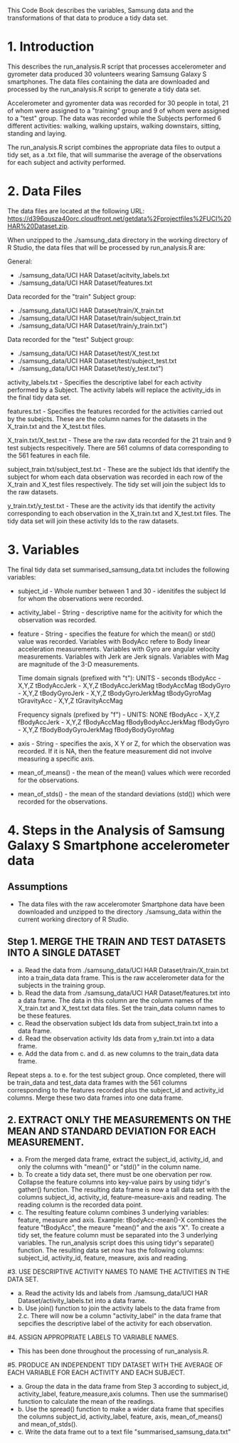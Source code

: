 
This Code Book describes the variables, Samsung data and the transformations of
that data to produce a tidy data set.

# 1. Introduction

This describes the run_analysis.R script that processes accelerometer and gyrometer
data produced 30 volunteers wearing Samsung Galaxy S smartphones. The data files
containing the data are downloaded and processed by the run_analysis.R script to
generate a tidy data set.

Accelerometer and gyromenter data was recorded for 30 people in total, 21 of whom were 
assigned to a "training" group and 9 of whom were assigned to a "test" group.
The data was recorded while the Subjects performed 6 different activities: walking, 
walking upstairs, walking downstairs, sitting, standing and laying. 

The run_analysis.R script combines the appropriate data files to output a
tidy set, as a .txt file, that will summarise the average of the observations
for each subject and activity performed.

# 2. Data Files

The data files are located at the following URL:
https://d396qusza40orc.cloudfront.net/getdata%2Fprojectfiles%2FUCI%20HAR%20Dataset.zip.

When unzipped to the ./samsung_data directory in the working directory of
R Studio, the data files that will be processed by run_analysis.R are:

General:
* ./samsung_data/UCI HAR Dataset/acitvity_labels.txt
* ./samsung_data/UCI HAR Dataset/features.txt

Data recorded for the "train" Subject group:
* ./samsung_data/UCI HAR Dataset/train/X_train.txt
* ./samsung_data/UCI HAR Dataset/train/subject_train.txt
* ./samsung_data/UCI HAR Dataset/train/y_train.txt")

Data recorded for the "test" Subject group:
* ./samsung_data/UCI HAR Dataset/test/X_test.txt
* ./samsung_data/UCI HAR Dataset/test/subject_test.txt
* ./samsung_data/UCI HAR Dataset/test/y_test.txt")



activity_labels.txt - Specifies the descriptive label for each activity performed
by a Subject. The activity labels will replace the activity_ids in the final tidy
data set.

features.txt - Specifies the features recorded for the activities carried out
by the subejcts. These are the column names for the datasets in the X_train.txt 
and the X_test.txt files.

X_train.txt/X_test.txt - These are the raw data recorded for the 21 train
and 9 test subjects respecitively. There are 561 columns of data corresponding to the
561 features in each file.

subject_train.txt/subject_test.txt - These are the subject Ids that identify the
subject for whom each data observation was recorded in each row of the X_train and
X_test files respectively. The tidy set will join the subject Ids to the raw
datasets.

y_train.txt/y_test.txt - These are the activity ids that identify the activity
corresponding to each observation in the X_train.txt and X_test.txt files. The
tidy data set will join these activity Ids to the raw datasets.


# 3. Variables

The final tidy data set summarised_samsung_data.txt includes the following
variables:

* subject_id - Whole number between 1 and 30 - idenitifes the subject Id for
whom the observations were recorded.

* activity_label - String - descriptive name for the acitivity for which the 
observation was recorded.

* feature - String - specifies the feature for which the mean() or std() value was
recorded.
    Variables with BodyAcc refere to Body linear acceleration measurements.
    Variables with Gyro are angular velocity measurements.
    Variables with Jerk are Jerk signals.
    Variables with Mag are magnitude of the 3-D measurements.

    Time domain signals (prefixed with "t"): UNITS - seconds
        tBodyAcc - X,Y,Z
        tBodyAccJerk - X,Y,Z
        tBodyAccJerkMag
        tBodyAccMag
        tBodyGyro - X,Y,Z
        tBodyGyroJerk - X,Y,Z
        tBodyGyroJerkMag
        tBodyGyroMag 
        tGravityAcc - X,Y,Z
        tGravityAccMag

    Frequency signals (prefixed by "f") - UNITS: NONE
        fBodyAcc - X,Y,Z 
        fBodyAccJerk - X,Y,Z
        fBodyAccMag
        fBodyBodyAccJerkMag
        fBodyGyro - X,Y,Z
        fBodyBodyGyroJerkMag
        fBodyBodyGyroMag
    

* axis - String - specifies the axis, X Y or Z, for which the observation was
recorded. If it is NA, then the feature measurement did not involve measuring
a specific axis.

* mean_of_means() - the mean of the mean() values which were recorded for the
observations.

* mean_of_stds() - the mean of the standard deviations (std()) which were recorded
for the observations.


# 4. Steps in the Analysis of Samsung Galaxy S Smartphone accelerometer data

## Assumptions

* The data files with the raw acceleromoter Smartphone data have been downloaded
and unzipped to the directory ./samsung_data within the current working directory
of R Studio.

## Step 1. MERGE THE TRAIN AND TEST DATASETS INTO A SINGLE DATASET

* a. Read the data from ./samsung_data/UCI HAR Dataset/train/X_train.txt into a 
train_data data frame. This is the raw accelerometer data for the subjects in the training
group.
* b. Read the data from ./samsung_data/UCI HAR Dataset/features.txt into a data 
frame. The data in this column are the column names of the X_train.txt and 
X_test.txt data files. Set the train_data column names to be these
features.
* c. Read the observation subject Ids data from subject_train.txt into a data frame.
* d. Read the observation activity Ids data from y_train.txt into a data frame.
* e. Add the data from c. and d. as new columns to the train_data data frame.

Repeat steps a. to e. for the test subject group. Once completed, there will
be train_data and test_data data frames with the 561 columns corresponding to
the features recorded plus the subject_id and activity_id columns. Merge these
two data frames into one data frame.

## 2. EXTRACT ONLY THE MEASUREMENTS ON THE MEAN AND STANDARD DEVIATION FOR EACH MEASUREMENT. 

* a. From the merged data frame, extract the subject_id, activity_id, and only the
columns with "mean()" or "std()" in the column name. 
* b. To create a tidy data set, there must be one obervation per row. Collapse
the feature columns into key-value pairs by using tidyr's gather() function.
The resulting data frame is now a tall data set with the columns subject_id, 
activity_id, feature-measure-axis and reading. The reading column is the recorded
data point.
* c. The resulting feature column combines 3 underlying variables: feature, measure
and axis. Example: tBodyAcc-mean()-X combines the feature "tBodyAcc", the meaure
"mean()" and the axis "X". To create a tidy set, the feature column must be
separated into the 3 underlying variables. The run_analysis script does this using
tidyr's separate() function. The resulting data set now has the following columns: 
subject_id, activity_id, feature, measure, axis and reading.

#3. USE DESCRIPTIVE ACTIVITY NAMES TO NAME THE ACTIVITIES IN THE DATA SET.

* a. Read the activity Ids and labels from ./samsung_data/UCI HAR Dataset/activity_labels.txt
into a data frame.
* b. Use join() function to join the activity labels to the data frame from 2.c.
There will now be a column "activity_label" in the data frame that sepcifies the
descriptive label of the activity for each observation.

#4. ASSIGN APPROPRIATE LABELS TO VARIABLE NAMES.

* This has been done throughout the processing of run_analysis.R.

#5. PRODUCE AN INDEPENDENT TIDY DATASET WITH THE AVERAGE OF EACH VARIABLE FOR EACH ACTIVITY AND EACH SUBJECT.
* a. Group the data in the data frame from Step 3 according to subject_id, activity_label,
feature,measure,axis columns. Then use the summarise() function to calculate the
mean of the readings.
* b. Use the spread() function to make a wider data frame that specifies the columns
subject_id, activity_label, feature, axis, mean_of_means() and mean_of_stds().
* c. Write the data frame out to a text file "summarised_samsung_data.txt"

